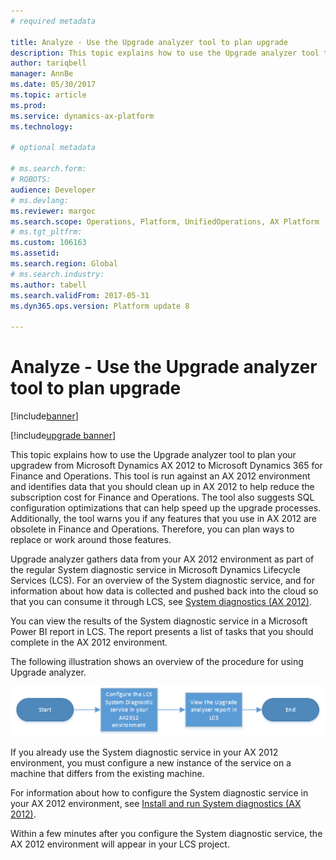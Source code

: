 ```yaml
---
# required metadata

title: Analyze - Use the Upgrade analyzer tool to plan upgrade
description: This topic explains how to use the Upgrade analyzer tool to plan upgrade from Dynamics AX 2012 to Dynamics 365 for Finance and Operations.
author: tariqbell
manager: AnnBe
ms.date: 05/30/2017
ms.topic: article
ms.prod: 
ms.service: dynamics-ax-platform
ms.technology: 

# optional metadata

# ms.search.form: 
# ROBOTS: 
audience: Developer
# ms.devlang: 
ms.reviewer: margoc
ms.search.scope: Operations, Platform, UnifiedOperations, AX Platform
# ms.tgt_pltfrm: 
ms.custom: 106163
ms.assetid: 
ms.search.region: Global
# ms.search.industry: 
ms.author: tabell
ms.search.validFrom: 2017-05-31
ms.dyn365.ops.version: Platform update 8

---
```


# Analyze - Use the Upgrade analyzer tool to plan upgrade

[!include[banner](../includes/banner.md)]

[!include[upgrade banner](../includes/upgrade-banner.md)]

This topic explains how to use the Upgrade analyzer tool to plan your upgradew from Microsoft Dynamics AX 2012 to Microsoft Dynamics 365 for Finance and Operations. This tool is run against an AX 2012 environment and identifies data that you should clean up in AX 2012 to help reduce the subscription cost for Finance and Operations. The tool also suggests SQL configuration optimizations that can help speed up the upgrade processes. Additionally, the tool warns you if any features that you use in AX 2012 are obsolete in Finance and Operations. Therefore, you can plan ways to replace or work around those features.

Upgrade analyzer gathers data from your AX 2012 environment as part of the regular System diagnostic service in Microsoft Dynamics Lifecycle Services (LCS). For an overview of the System diagnostic service, and for information about how data is collected and pushed back into the cloud so that you can consume it through LCS, see [System diagnostics (AX 2012)](https://docs.microsoft.com/en-gb/dynamics365/operations/dev-itpro/lifecycle-services/ax-2012/system-diagnostics-lcs).

You can view the results of the System diagnostic service in a Microsoft Power BI report in LCS. The report presents a list of tasks that you should complete in the AX 2012 environment.

The following illustration shows an overview of the procedure for using Upgrade analyzer.

![Upgrade analyzer process](media/upgradeAnalyzerProcess.png)

If you already use the System diagnostic service in your AX 2012 environment, you must configure a new instance of the service on a machine that differs from the existing machine.

For information about how to configure the System diagnostic service in your AX 2012 environment, see [Install and run System diagnostics (AX 2012)](https://docs.microsoft.com/en-gb/dynamics365/operations/dev-itpro/lifecycle-services/ax-2012/install-run-system-diagnostics-lcs).

Within a few minutes after you configure the System diagnostic service, the AX 2012 environment will appear in your LCS project.
